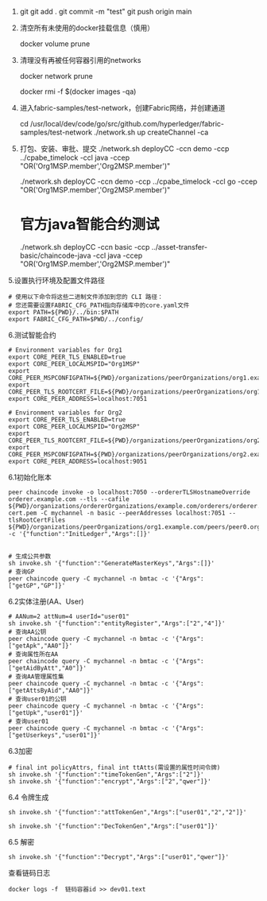 1. git
   git add .
   git commit -m "test"
   git push origin main 
2. 清空所有未使用的docker挂载信息（慎用）

   docker volume prune

3. 清理没有再被任何容器引用的networks

   docker network prune

   docker rmi -f $(docker images -qa)

4. 进入fabric-samples/test-network，创建Fabric网络，并创建通道

   cd /usr/local/dev/code/go/src/github.com/hyperledger/fabric-samples/test-network
   ./network.sh up createChannel -ca

5. 打包、安装、审批、提交
   ./network.sh deployCC -ccn demo -ccp ../cpabe_timelock -ccl java -ccep "OR('Org1MSP.member','Org2MSP.member')"

   ./network.sh deployCC -ccn demo -ccp ../cpabe_timelock -ccl go -ccep "OR('Org1MSP.member','Org2MSP.member')"
   # 官方java智能合约测试
   ./network.sh deployCC -ccn basic -ccp ../asset-transfer-basic/chaincode-java -ccl java -ccep "OR('Org1MSP.member','Org2MSP.member')"



5.设置执行环境及配置文件路径

    # 使用以下命令将这些二进制文件添加到您的 CLI 路径：
    # 您还需要设置FABRIC_CFG_PATH指向存储库中的core.yaml文件
    export PATH=${PWD}/../bin:$PATH
    export FABRIC_CFG_PATH=$PWD/../config/

6.测试智能合约

    # Environment variables for Org1
    export CORE_PEER_TLS_ENABLED=true
    export CORE_PEER_LOCALMSPID="Org1MSP"
    export CORE_PEER_MSPCONFIGPATH=${PWD}/organizations/peerOrganizations/org1.example.com/users/Admin@org1.example.com/msp
    export CORE_PEER_TLS_ROOTCERT_FILE=${PWD}/organizations/peerOrganizations/org1.example.com/peers/peer0.org1.example.com/tls/ca.crt
    export CORE_PEER_ADDRESS=localhost:7051
    
    # Environment variables for Org2
    export CORE_PEER_TLS_ENABLED=true
    export CORE_PEER_LOCALMSPID="Org2MSP"
    export CORE_PEER_TLS_ROOTCERT_FILE=${PWD}/organizations/peerOrganizations/org2.example.com/peers/peer0.org2.example.com/tls/ca.crt
    export CORE_PEER_MSPCONFIGPATH=${PWD}/organizations/peerOrganizations/org2.example.com/users/Admin@org2.example.com/msp
    export CORE_PEER_ADDRESS=localhost:9051

6.1初始化账本

    peer chaincode invoke -o localhost:7050 --ordererTLSHostnameOverride orderer.example.com --tls --cafile ${PWD}/organizations/ordererOrganizations/example.com/orderers/orderer.example.com/msp/tlscacerts/tlsca.example.com-cert.pem -C mychannel -n basic --peerAddresses localhost:7051 --tlsRootCertFiles ${PWD}/organizations/peerOrganizations/org1.example.com/peers/peer0.org1.example.com/tls/ca.crt -c '{"function":"InitLedger","Args":[]}'
     
    
    # 生成公共参数
    sh invoke.sh '{"function":"GenerateMasterKeys","Args":[]}'
    # 查询GP
    peer chaincode query -C mychannel -n bmtac -c '{"Args":["getGP","GP"]}'

6.2实体注册(AA、User)

    # AANum=2 attNum=4 userId="user01"
    sh invoke.sh '{"function":"entityRegister","Args":["2","4"]}'
    # 查询AA公钥
    peer chaincode query -C mychannel -n bmtac -c '{"Args":["getApk","AA0"]}'
    # 查询属性所在AA
    peer chaincode query -C mychannel -n bmtac -c '{"Args":["getAidByAtt","A0"]}'
    # 查询AA管理属性集
    peer chaincode query -C mychannel -n bmtac -c '{"Args":["getAttsByAid","AA0"]}'
    # 查询user01的公钥
    peer chaincode query -C mychannel -n bmtac -c '{"Args":["getUpk","user01"]}'
    # 查询user01
    peer chaincode query -C mychannel -n bmtac -c '{"Args":["getUserkeys","user01"]}'

6.3加密

    # final int policyAttrs, final int ttAtts(需设置的属性时间令牌)
    sh invoke.sh '{"function":"timeTokenGen","Args":["2"]}'
    sh invoke.sh '{"function":"encrypt","Args":["2","qwer"]}'

6.4 令牌生成

    sh invoke.sh '{"function":"attTokenGen","Args":["user01","2","2"]}'

    sh invoke.sh '{"function":"DecTokenGen","Args":["user01"]}'

6.5 解密

    sh invoke.sh '{"function":"Decrypt","Args":["user01","qwer"]}'

查看链码日志

    docker logs -f  链码容器id >> dev01.text